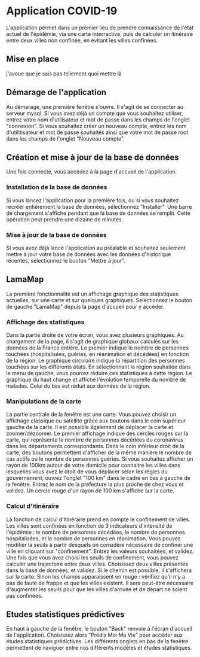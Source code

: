# Application COVID-19

L'application permet dans un premier lieu de prendre connaissance de l'état actuel de l'épidémie, via une carte interractive, puis de calculer un itinéraire entre deux villes non confinée, en évitant les villes confinées.

## Mise en place
j'avoue que je sais pas tellement quoi mettre là

## Démarage de l'application
Au démarage, une première fenêtre s'ouvre. Il s'agit de se connecter au serveur mysql. 
Si vous avez déjà un compte que vous souhaitez utiliser, entrez votre nom d'utilisateur et mot de passe dans les champs de l'onglet "connexion". 
Si vous souhaitez créer un nouveau compte, entrez les nom d'utilitisateur et mot de passe souhaités ainsi que votre mot de passe root dans les champs de l'onglet "Nouveau compte". 

## Création et mise à jour de la base de données
Une fois connecté, vous accédez à la page d'accueil de l'application. 

### Installation de la base de données
Si vous lancez l'application pour la première fois, ou si vous souhaitez recréer entièrement la base de données, sélectionnez "Installer". Une barre de chargement s'affiche pendant que la base de données se remplit. Cette opération peut prendre une dizaine de minutes. 

### Mise à jour de la base de données
Si vous avez déjà lancé l'application au préalable et souhaitez seulement mettre à jour votre base de données avec les données d'historique récentes, selectionnez le bouton "Mettre à jour". 


## LamaMap
La première fonctionnalité est un affichage graphique des statistiques actuelles, sur une carte et sur quelques graphiques. Selectionnez le bouton de gauche "LamaMap" depuis la page d'accueil pour y accéder.

### Affichage des statistiques
Dans la partie droite de votre écran, vous avez plusieurs graphiques. Au chargement de la page, il s'agit de graphique globaux calculés sur les données de la France entière. Le premier indique le nombre de personnes touchées (hospitalisées, guéries, en réanimation et décédées) en fonction de la région. Le graphique circulaire indique la répartition des personnes touchées sur les différents états.
En sélectionnant la région souhaitée dans le menu de gauche, vous pourrez réduire ces statistiques à cette région. Le graphique du haut change et affiche l'évolution temporelle du nombre de malades. Celui du bas est réduit aux données de la région. 

### Manipulations de la carte
La partie centrale de la fenêtre est une carte. Vous pouvez choisir un affichage classique ou satellite grâce aux boutons dans le coin supérieur gauche de la carte. Il est possible également de déplacer la carte et zoomer/dézoomer.
Le premier affichage indique des cercles rouges sur la carte, qui représente le nombre de personnes décédées du coronavirus dans les départements correspondants. Dans le coin inférieur droit de la carte, des boutons permettent d'afficher de la même manière le nombre de cas actifs ou le nombre de personnes guéries. 
Si vous souhaitez afficher un rayon de 100km autour de votre domicile pour connaitre les villes dans lesquelles vous avez le droit de vous déplacer selon les règles du gouvernement, ouvrez l'onglet "100 km" dans le cadre en bas à gauche de la fenêtre. Entrez le nom de la préfecture la plus proche de chez vous et validez. Un cercle rouge d'un rayon de 100 km s'affiche sur la carte. 

### Calcul d'itinéraire
La fonction de calcul d'itinéraire prend en compte le confinement de villes. Les villes sont confinées en fonction de 3 indicateurs d'intensité de l'épidémie : le nombre de personnes décédées, le nombre de personnes hospitalisées, et le nombre de personnes en réanimation. Vous pouvez modifier la seuils à partir desquels on considère nécessaire de confiner une ville en cliquant sur "confinement". Entrez les valeurs souhaitées, et validez. 
Une fois que vous avez choisi les seuils de confinement, vous pouvez calculer une trajectoire entre deux villes. Choisissez deux villes présentes dans la base de données, et validez. Si le chemin est possible, il s'affichera sur la carte. Sinon les champs apparaissent en rouge : vérifiez qu'il n'y a pas de faute de frappe et que les villes existent. Il sera peut-être nécessaire d'augmenter les seuils pour que les villes d'arrivée et de départ ne soient pas confinées.


## Etudes statistiques prédictives
En haut à gauche de la fenêtre, le bouton "Back" renvoie à l'écran d'accueil de l'application. Choisissez alors "Prédis Moi Ma Vie" pour accéder aux études statistiques prédictives. 
Les différents onglets en bas de la fenêtre permettent de naviguer entre nos différents modèles et études statistiques. 



